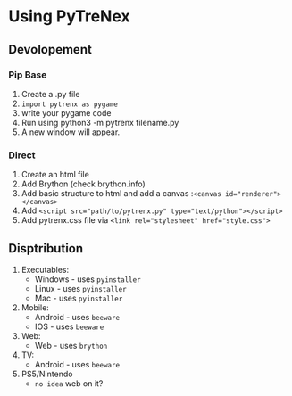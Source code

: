 # Using PyTreNex

## Devolopement
### Pip Base
1. Create a .py file
2. `import pytrenx as pygame`
3. write your pygame code
4. Run using python3 -m pytrenx filename.py
5. A new window will appear.
### Direct
1. Create an html file
2. Add Brython (check brython.info)
3. Add basic structure to html and add a canvas :`<canvas id="renderer"></canvas>`
4. Add `<script src="path/to/pytrenx.py" type="text/python"></script>` 
5. Add pytrenx.css file via `<link rel="stylesheet" href="style.css">`

## Disptribution
1. Executables:
    - Windows - uses `pyinstaller`
    - Linux - uses `pyinstaller`
    - Mac - uses `pyinstaller`
2. Mobile:
    - Android - uses `beeware`
    - IOS - uses `beeware`
3. Web:
    - Web - uses `brython`
4. TV:
    - Android - uses `beeware`
5. PS5/Nintendo
    - `no idea` web on it?
